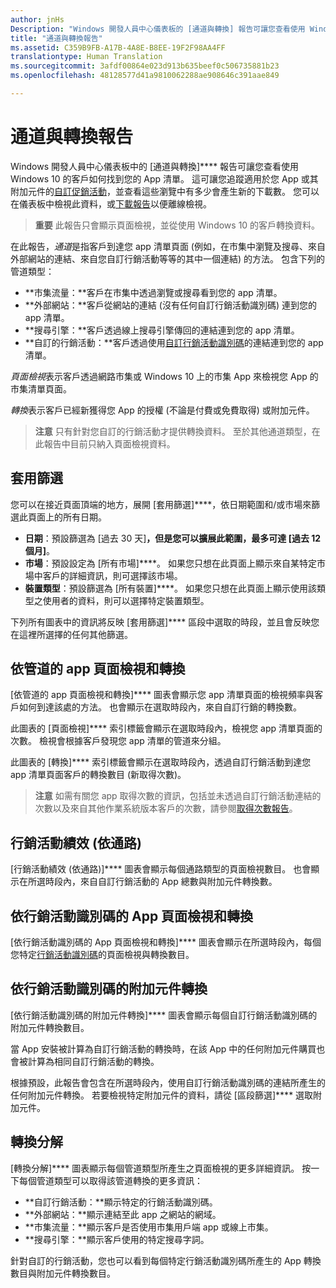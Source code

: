 ```yaml
---
author: jnHs
Description: "Windows 開發人員中心儀表板的 [通道與轉換] 報告可讓您查看使用 Windows 10 的客戶如何找到您的 app 清單。"
title: "通道與轉換報告"
ms.assetid: C359B9FB-A17B-4A8E-B8EE-19F2F98AA4FF
translationtype: Human Translation
ms.sourcegitcommit: 3afdf00864e023d913b635beef0c506735881b23
ms.openlocfilehash: 48128577d41a9810062288ae908646c391aae849

---
```


# 通道與轉換報告


Windows 開發人員中心儀表板中的 [通道與轉換]**** 報告可讓您查看使用 Windows 10 的客戶如何找到您的 App 清單。 這可讓您追蹤適用於您 App 或其附加元件的[自訂促銷活動](create-a-custom-app-promotion-campaign.md)，並查看這些瀏覽中有多少會產生新的下載數。 您可以在儀表板中檢視此資料，或[下載報告](download-analytic-reports.md)以便離線檢視。

> **重要** 此報告只會顯示頁面檢視，並從使用 Windows 10 的客戶轉換資料。

 

在此報告，*通道*是指客戶到達您 app 清單頁面 (例如，在市集中瀏覽及搜尋、來自外部網站的連結、來自您自訂行銷活動等等的其中一個連結) 的方法。 包含下列的管道類型：

-   **市集流量：**客戶在市集中透過瀏覽或搜尋看到您的 app 清單。
-   **外部網站：**客戶從網站的連結 (沒有任何自訂行銷活動識別碼) 連到您的 app 清單。
-   **搜尋引擎：**客戶透過線上搜尋引擎傳回的連結連到您的 app 清單。
-   **自訂的行銷活動：**客戶透過使用[自訂行銷活動識別碼](create-a-custom-app-promotion-campaign.md)的連結連到您的 app 清單。

*頁面檢視*表示客戶透過網路市集或 Windows 10 上的市集 App 來檢視您 App 的市集清單頁面。

*轉換*表示客戶已經新獲得您 App 的授權 (不論是付費或免費取得) 或附加元件。

> **注意** 只有針對您自訂的行銷活動才提供轉換資料。 至於其他通道類型，在此報告中目前只納入頁面檢視資料。

 

## 套用篩選


您可以在接近頁面頂端的地方，展開 [套用篩選]****，依日期範圍和/或市場來篩選此頁面上的所有日期。

-   **日期**：預設篩選為 [過去 30 天]****，但是您可以擴展此範圍，最多可達 [過去 12 個月]****。
-   **市場**：預設設定為 [所有市場]****。 如果您只想在此頁面上顯示來自某特定市場中客戶的詳細資訊，則可選擇該市場。
-   **裝置類型**：預設篩選為 [所有裝置]****。 如果您只想在此頁面上顯示使用該類型之使用者的資料，則可以選擇特定裝置類型。

下列所有圖表中的資訊將反映 [套用篩選]**** 區段中選取的時段，並且會反映您在這裡所選擇的任何其他篩選。

## 依管道的 app 頁面檢視和轉換


[依管道的 app 頁面檢視和轉換]**** 圖表會顯示您 app 清單頁面的檢視頻率與客戶如何到達該處的方法。 也會顯示在選取時段內，來自自訂行銷的轉換數。

此圖表的 [頁面檢視]**** 索引標籤會顯示在選取時段內，檢視您 app 清單頁面的次數。 檢視會根據客戶發現您 app 清單的管道來分組。

此圖表的 [轉換]**** 索引標籤會顯示在選取時段內，透過自訂行銷活動到達您 app 清單頁面客戶的轉換數目 (新取得次數)。

> **注意** 如需有關您 app 取得次數的資訊，包括並未透過自訂行銷活動連結的次數以及來自其他作業系統版本客戶的次數，請參閱[取得次數報告](acquisitions-report.md)。

 

## 行銷活動績效 (依通路)


[行銷活動績效 (依通路)]**** 圖表會顯示每個通路類型的頁面檢視數目。 也會顯示在所選時段內，來自自訂行銷活動的 App 總數與附加元件轉換數。

## 依行銷活動識別碼的 App 頁面檢視和轉換


[依行銷活動識別碼的 App 頁面檢視和轉換]**** 圖表會顯示在所選時段內，每個您特定[行銷活動識別碼](create-a-custom-app-promotion-campaign.md)的頁面檢視與轉換數目。

##  依行銷活動識別碼的附加元件轉換


[依行銷活動識別碼的附加元件轉換]**** 圖表會顯示每個自訂行銷活動識別碼的附加元件轉換數目。

當 App 安裝被計算為自訂行銷活動的轉換時，在該 App 中的任何附加元件購買也會被計算為相同自訂行銷活動的轉換。

根據預設，此報告會包含在所選時段內，使用自訂行銷活動識別碼的連結所產生的任何附加元件轉換。 若要檢視特定附加元件的資料，請從 [區段篩選]**** 選取附加元件。

## 轉換分解


[轉換分解]**** 圖表顯示每個管道類型所產生之頁面檢視的更多詳細資訊。 按一下每個管道類型可以取得該管道轉換的更多資訊：

-   **自訂行銷活動：**顯示特定的行銷活動識別碼。
-   **外部網站：**顯示連結至此 app 之網站的網域。
-   **市集流量：**顯示客戶是否使用市集用戶端 app 或線上市集。
-   **搜尋引擎：**顯示客戶使用的特定搜尋字詞。

針對自訂的行銷活動，您也可以看到每個特定行銷活動識別碼所產生的 App 轉換數目與附加元件轉換數目。

 

 







<!--HONumber=Aug16_HO3-->


